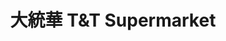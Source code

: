 ---
title: "大統華 T&T Supermarket"
url: /richmond/da-tong-hua-tandt-supermarket-lansdowne-road/
shop: supermarket
---